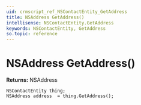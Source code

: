 ```yaml
---
uid: crmscript_ref_NSContactEntity_GetAddress
title: NSAddress GetAddress()
intellisense: NSContactEntity.GetAddress
keywords: NSContactEntity, GetAddress
so.topic: reference
---
```


# NSAddress GetAddress()

**Returns:** NSAddress

```crmscript
NSContactEntity thing;
NSAddress address  = thing.GetAddress();
```

